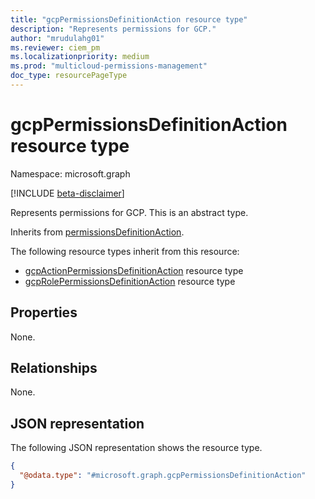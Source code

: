 ```yaml
---
title: "gcpPermissionsDefinitionAction resource type"
description: "Represents permissions for GCP."
author: "mrudulahg01"
ms.reviewer: ciem_pm
ms.localizationpriority: medium
ms.prod: "multicloud-permissions-management"
doc_type: resourcePageType
---
```


# gcpPermissionsDefinitionAction resource type

Namespace: microsoft.graph

[!INCLUDE [beta-disclaimer](../../includes/beta-disclaimer.md)]

Represents permissions for GCP. This is an abstract type.

Inherits from [permissionsDefinitionAction](../resources/permissionsdefinitionaction.md).  

The following resource types inherit from this resource:  

- [gcpActionPermissionsDefinitionAction](../resources/gcpActionPermissionsDefinitionAction.md) resource type  
- [gcpRolePermissionsDefinitionAction](../resources/gcpRolePermissionsDefinitionAction.md) resource type

## Properties
None.

## Relationships
None.

## JSON representation
The following JSON representation shows the resource type.
<!-- {
  "blockType": "resource",
  "@odata.type": "microsoft.graph.gcpPermissionsDefinitionAction"
}
-->
``` json
{
  "@odata.type": "#microsoft.graph.gcpPermissionsDefinitionAction"
}
```

